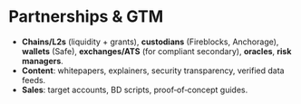 # Partnerships & GTM

- **Chains/L2s** (liquidity + grants), **custodians** (Fireblocks, Anchorage), **wallets** (Safe), **exchanges/ATS** (for compliant secondary), **oracles**, **risk managers**.
- **Content**: whitepapers, explainers, security transparency, verified data feeds.
- **Sales**: target accounts, BD scripts, proof‑of‑concept guides.
